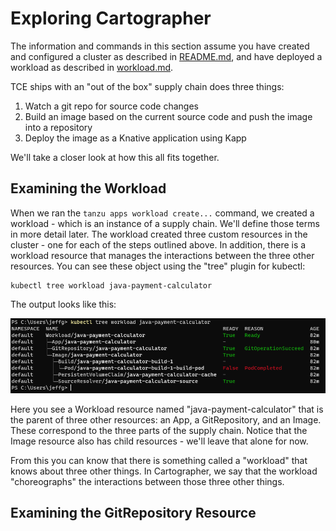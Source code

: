 # Exploring Cartographer

The information and commands in this section assume you have created and configured a cluster
as described in [README.md](../tce-the-easy-way/README.md), and have deployed a workload as described in
[workload.md](../tce-the-easy-way/workload.md).

TCE ships with an "out of the box" supply chain does three things:

1. Watch a git repo for source code changes
1. Build an image based on the current source code and push the image into a repository
1. Deploy the image as a Knative application using Kapp

We'll take a closer look at how this all fits together.

## Examining the Workload

When we ran the `tanzu apps workload create...` command, we created a workload - which
is an instance of a supply chain. We'll define those terms in more detail later. The workload
created three custom resources in the cluster - one for each of the steps outlined above.
In addition, there is a workload resource that manages the interactions between the three other
resources. You can see these object using the "tree" plugin for kubectl:

```shell
kubectl tree workload java-payment-calculator
```

The output looks like this:

![Workload Tree](images/WorkloadTree.png)

Here you see a Workload resource named "java-payment-calculator" that is the parent of three other resources:
an App, a GitRepository, and an Image. These correspond to the three parts of the supply chain. Notice
that the Image resource also has child resources - we'll leave that alone for now.

From this you can know that there is something called a "workload" that knows about three other things.
In Cartographer, we say that the workload "choreographs" the interactions between those three other things.

## Examining the GitRepository Resource
